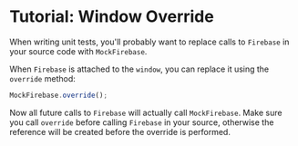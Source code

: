 # Tutorial: Window Override

When writing unit tests, you'll probably want to replace calls to `Firebase` in your source code with `MockFirebase`.

When `Firebase` is attached to the `window`, you can replace it using the `override` method:

```js
MockFirebase.override();
```

Now all future calls to `Firebase` will actually call `MockFirebase`. Make sure you call `override` before calling `Firebase` in your source, otherwise the reference will be created before the override is performed.
